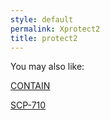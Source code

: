 ```yaml
---
style: default
permalink: Xprotect2
title: protect2
---
```

You may also like:

[CONTAIN](http://scp-wiki.net/contain)

[SCP-710](http://scp-wiki.net/scp-710)

